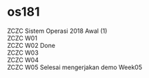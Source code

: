 # os181
ZCZC Sistem Operasi 2018 Awal (1) \
ZCZC W01 \
ZCZC W02 Done \
ZCZC W03 \
ZCZC W04 \
ZCZC W05 Selesai mengerjakan demo Week05
